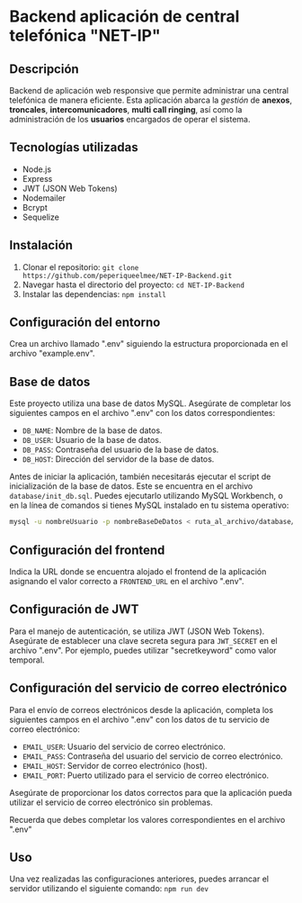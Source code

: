 # Backend aplicación de central telefónica "NET-IP"

## Descripción

Backend de aplicación web responsive que permite administrar una central telefónica de manera eficiente. Esta aplicación abarca la *gestión* de **anexos**, **troncales**, **intercomunicadores**, **multi call ringing**, así como la administración de los **usuarios** encargados de operar el sistema.

## Tecnologías utilizadas

- Node.js
- Express
- JWT (JSON Web Tokens)
- Nodemailer
- Bcrypt
- Sequelize


## Instalación

1. Clonar el repositorio: `git clone https://github.com/peperiqueelmee/NET-IP-Backend.git`
2. Navegar hasta el directorio del proyecto: `cd NET-IP-Backend`
3. Instalar las dependencias: `npm install`

## Configuración del entorno

Crea un archivo llamado ".env" siguiendo la estructura proporcionada en el archivo "example.env".

## Base de datos

Este proyecto utiliza una base de datos MySQL. Asegúrate de completar los siguientes campos en el archivo ".env" con los datos correspondientes:

- `DB_NAME`: Nombre de la base de datos.
- `DB_USER`: Usuario de la base de datos.
- `DB_PASS`: Contraseña del usuario de la base de datos.
- `DB_HOST`: Dirección del servidor de la base de datos.

Antes de iniciar la aplicación, también necesitarás ejecutar el script de inicialización de la base de datos. Este se encuentra en el archivo `database/init_db.sql`. Puedes ejecutarlo utilizando MySQL Workbench, o en la línea de comandos si tienes MySQL instalado en tu sistema operativo:

```bash
mysql -u nombreUsuario -p nombreBaseDeDatos < ruta_al_archivo/database/init_db.sql
```

## Configuración del frontend

Indica la URL donde se encuentra alojado el frontend de la aplicación asignando el valor correcto a `FRONTEND_URL` en el archivo ".env".

## Configuración de JWT

Para el manejo de autenticación, se utiliza JWT (JSON Web Tokens). Asegúrate de establecer una clave secreta segura para `JWT_SECRET` en el archivo ".env". Por ejemplo, puedes utilizar "secretkeyword" como valor temporal.

## Configuración del servicio de correo electrónico

Para el envío de correos electrónicos desde la aplicación, completa los siguientes campos en el archivo ".env" con los datos de tu servicio de correo electrónico:

- `EMAIL_USER`: Usuario del servicio de correo electrónico.
- `EMAIL_PASS`: Contraseña del usuario del servicio de correo electrónico.
- `EMAIL_HOST`: Servidor de correo electrónico (host).
- `EMAIL_PORT`: Puerto utilizado para el servicio de correo electrónico.

Asegúrate de proporcionar los datos correctos para que la aplicación pueda utilizar el servicio de correo electrónico sin problemas.

Recuerda que debes completar los valores correspondientes en el archivo ".env"

## Uso

Una vez realizadas las configuraciones anteriores, puedes arrancar el servidor utilizando el siguiente comando:
`npm run dev`
